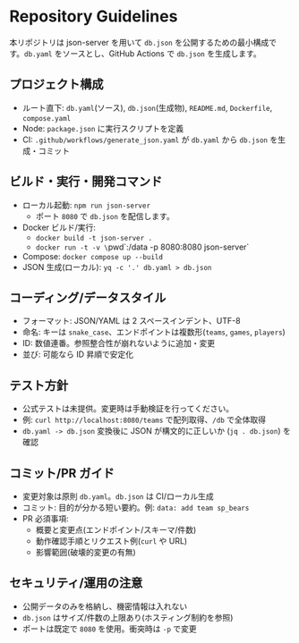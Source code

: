 # Repository Guidelines

本リポジトリは json-server を用いて `db.json` を公開するための最小構成です。`db.yaml` をソースとし、GitHub Actions で `db.json` を生成します。

## プロジェクト構成
- ルート直下: `db.yaml`(ソース), `db.json`(生成物), `README.md`, `Dockerfile`, `compose.yaml`
- Node: `package.json` に実行スクリプトを定義
- CI: `.github/workflows/generate_json.yaml` が `db.yaml` から `db.json` を生成・コミット

## ビルド・実行・開発コマンド
- ローカル起動: `npm run json-server`
  - ポート `8080` で `db.json` を配信します。
- Docker ビルド/実行:
  - `docker build -t json-server .`
  - `docker run -t -v \`pwd\`:/data -p 8080:8080 json-server`
- Compose: `docker compose up --build`
- JSON 生成(ローカル): `yq -c '.' db.yaml > db.json`

## コーディング/データスタイル
- フォーマット: JSON/YAML は 2 スペースインデント、UTF-8
- 命名: キーは `snake_case`、エンドポイントは複数形(`teams`, `games`, `players`)
- ID: 数値連番。参照整合性が崩れないように追加・変更
- 並び: 可能なら ID 昇順で安定化

## テスト方針
- 公式テストは未提供。変更時は手動検証を行ってください。
- 例: `curl http://localhost:8080/teams` で配列取得、`/db` で全体取得
- `db.yaml -> db.json` 変換後に JSON が構文的に正しいか (`jq . db.json`) を確認

## コミット/PR ガイド
- 変更対象は原則 `db.yaml`。`db.json` は CI/ローカル生成
- コミット: 目的が分かる短い要約。例: `data: add team sp_bears`
- PR 必須事項:
  - 概要と変更点(エンドポイント/スキーマ/件数)
  - 動作確認手順とリクエスト例(`curl` や URL)
  - 影響範囲(破壊的変更の有無)

## セキュリティ/運用の注意
- 公開データのみを格納し、機密情報は入れない
- `db.json` はサイズ/件数の上限あり(ホスティング制約を参照)
- ポートは既定で `8080` を使用。衝突時は `-p` で変更
